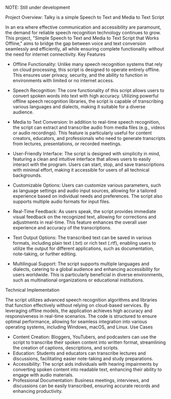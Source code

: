 NOTE: Still under development

Project Overview: Talky is a simple Speech to Text and Media to Text Script

In an era where effective communication and accessibility are paramount, the demand for reliable speech recognition technology continues to grow. This project, "Simple Speech to Text and Media to Text Script that Works Offline," aims to bridge the gap between voice and text conversion seamlessly and efficiently, all while ensuring complete functionality without the need for internet connectivity.
Key Features

- Offline Functionality: Unlike many speech recognition systems that rely on cloud processing, this script is designed to operate entirely offline. This ensures user privacy, security, and the ability to function in environments with limited or no internet access.

- Speech Recognition: The core functionality of this script allows users to convert spoken words into text with high accuracy. Utilizing powerful offline speech recognition libraries, the script is capable of transcribing various languages and dialects, making it suitable for a diverse audience.

- Media to Text Conversion: In addition to real-time speech recognition, the script can extract and transcribe audio from media files (e.g., videos or audio recordings). This feature is particularly useful for content creators, educators, and professionals who need to generate transcripts from lectures, presentations, or recorded meetings.

- User-Friendly Interface: The script is designed with simplicity in mind, featuring a clean and intuitive interface that allows users to easily interact with the program. Users can start, stop, and save transcriptions with minimal effort, making it accessible for users of all technical backgrounds.

- Customizable Options: Users can customize various parameters, such as language settings and audio input sources, allowing for a tailored experience based on individual needs and preferences. The script also supports multiple audio formats for input files.

- Real-Time Feedback: As users speak, the script provides immediate visual feedback on the recognized text, allowing for corrections and adjustments in real-time. This feature enhances the overall user experience and accuracy of the transcriptions.

- Text Output Options: The transcribed text can be saved in various formats, including plain text (.txt) or rich text (.rtf), enabling users to utilize the output for different applications, such as documentation, note-taking, or further editing.

- Multilingual Support: The script supports multiple languages and dialects, catering to a global audience and enhancing accessibility for users worldwide. This is particularly beneficial in diverse environments, such as multinational organizations or educational institutions.

Technical Implementation

The script utilizes advanced speech recognition algorithms and libraries that function effectively without relying on cloud-based services. By leveraging offline models, the application achieves high accuracy and responsiveness in real-time scenarios. The code is structured to ensure optimal performance, allowing for seamless integration into various operating systems, including Windows, macOS, and Linux.
Use Cases

- Content Creation: Bloggers, YouTubers, and podcasters can use the script to transcribe their spoken content into written format, streamlining the creation of captions, descriptions, and scripts.
- Education: Students and educators can transcribe lectures and discussions, facilitating easier note-taking and study preparations.
- Accessibility: The script aids individuals with hearing impairments by converting spoken content into readable text, enhancing their ability to engage with audio materials.
- Professional Documentation: Business meetings, interviews, and discussions can be easily transcribed, ensuring accurate records and enhancing productivity.
